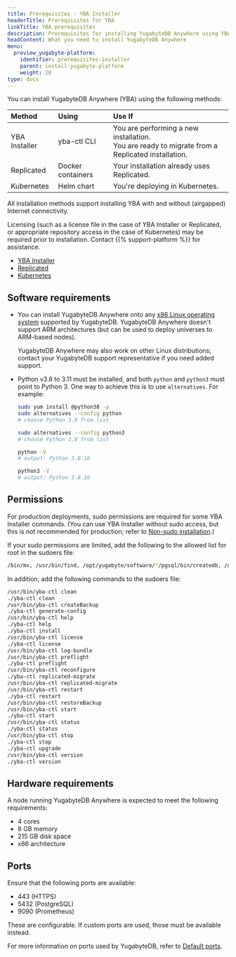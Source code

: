 ```yaml
---
title: Prerequisites - YBA Installer
headerTitle: Prerequisites for YBA
linkTitle: YBA prerequisites
description: Prerequisites for installing YugabyteDB Anywhere using YBA Installer
headContent: What you need to install YugabyteDB Anywhere
menu:
  preview_yugabyte-platform:
    identifier: prerequisites-installer
    parent: install-yugabyte-platform
    weight: 20
type: docs
---
```


You can install YugabyteDB Anywhere (YBA) using the following methods:

| Method | Using | Use If |
| :--- | :--- | :--- |
| YBA Installer | yba-ctl CLI | You are performing a new installation.<br>You are ready to migrate from a Replicated installation. |
| Replicated | Docker containers | Your installation already uses Replicated. |
| Kubernetes | Helm chart | You're deploying in Kubernetes. |

All installation methods support installing YBA with and without (airgapped) Internet connectivity.

Licensing (such as a license file in the case of YBA Installer or Replicated, or appropriate repository access in the case of Kubernetes) may be required prior to installation. Contact {{% support-platform %}} for assistance.

<ul class="nav nav-tabs-alt nav-tabs-yb">

  <li>
    <a href="../installer/" class="nav-link active">
      <i class="fa-solid fa-building" aria-hidden="true"></i>YBA Installer</a>
  </li>

  <li>
    <a href="../default/" class="nav-link">
      <i class="fa-solid fa-cloud"></i>Replicated</a>
  </li>

  <li>
    <a href="../kubernetes/" class="nav-link">
      <i class="fa-regular fa-dharmachakra" aria-hidden="true"></i>Kubernetes</a>
  </li>

</ul>

## Software requirements

- You can install YugabyteDB Anywhere onto any [x86 Linux operating system](../../../../reference/configuration/operating-systems/) supported by YugabyteDB. YugabyteDB Anywhere doesn't support ARM architectures (but can be used to deploy universes to ARM-based nodes).

    YugabyteDB Anywhere may also work on other Linux distributions; contact your YugabyteDB support representative if you need added support.

- Python v3.8 to 3.11 must be installed, and both `python` and `python3` must point to Python 3. One way to achieve this is to use `alternatives`. For example:

    ```sh
    sudo yum install @python38 -y
    sudo alternatives --config python
    # choose Python 3.8 from list

    sudo alternatives --config python3
    # choose Python 3.8 from list

    python -V
    # output: Python 3.8.16

    python3 -V
    # output: Python 3.8.16
    ```

## Permissions

For production deployments, sudo permissions are required for some YBA Installer commands. (You can use YBA Installer without sudo access, but this is not recommended for production; refer to [Non-sudo installation](../../install-software/installer/#non-sudo-installation).)

If your sudo permissions are limited, add the following to the allowed list for root in the sudoers file:

```sh
/bin/mv, /usr/bin/find, /opt/yugabyte/software/*/pgsql/bin/createdb, /opt/yugabyte/software/*/pgsql/bin/initdb
```

In addition, add the following commands to the sudoers file:

```sh
/usr/bin/yba-ctl clean
./yba-ctl clean
/usr/bin/yba-ctl createBackup
./yba-ctl generate-config
/usr/bin/yba-ctl help
./yba-ctl help
./yba-ctl install
/usr/bin/yba-ctl license
./yba-ctl license
/usr/bin/yba-ctl log-bundle
/usr/bin/yba-ctl preflight
./yba-ctl preflight
/usr/bin/yba-ctl reconfigure
./yba-ctl replicated-migrate
/usr/bin/yba-ctl replicated-migrate
/usr/bin/yba-ctl restart
./yba-ctl restart
/usr/bin/yba-ctl restoreBackup
/usr/bin/yba-ctl start
./yba-ctl start
/usr/bin/yba-ctl status
./yba-ctl status
/usr/bin/yba-ctl stop
./yba-ctl stop
./yba-ctl upgrade
/usr/bin/yba-ctl version
./yba-ctl version
```

## Hardware requirements

A node running YugabyteDB Anywhere is expected to meet the following requirements:

- 4 cores
- 8 GB memory
- 215 GB disk space
- x86 architecture

## Ports

Ensure that the following ports are available:

- 443 (HTTPS)
- 5432 (PostgreSQL)
- 9090 (Prometheus)

These are configurable. If custom ports are used, those must be available instead.

For more information on ports used by YugabyteDB, refer to [Default ports](../../../../reference/configuration/default-ports).
